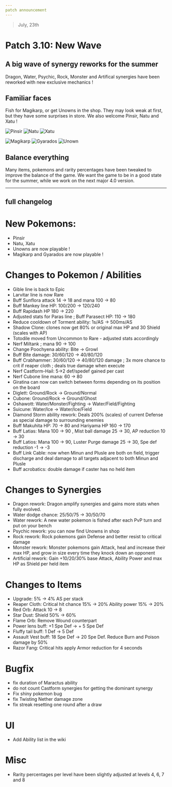 ```yaml
---
patch announcement
---
```


> July, 23th

# Patch 3.10: New Wave

## A big wave of synergy reworks for the summer

Dragon, Water, Psychic, Rock, Monster and Artifical synergies have been reworked with new exclusive mechanics !

## Familiar faces

Fish for Magikarp, or get Unowns in the shop. They may look weak at first, but they have some surprises in store. We also welcome Pinsir, Natu and Xatu !

![Pinsir](https://raw.githubusercontent.com/PMDCollab/SpriteCollab/master/portrait/0127/Normal.png)
![Natu](https://raw.githubusercontent.com/PMDCollab/SpriteCollab/master/portrait/0177/Normal.png)
![Xatu](https://raw.githubusercontent.com/PMDCollab/SpriteCollab/master/portrait/0178/Normal.png)

![Magikarp](https://raw.githubusercontent.com/PMDCollab/SpriteCollab/master/portrait/0129/Normal.png)
![Gyarados](https://raw.githubusercontent.com/PMDCollab/SpriteCollab/master/portrait/0130/Normal.png)
![Unown](https://raw.githubusercontent.com/PMDCollab/SpriteCollab/master/portrait/0201/0027/Normal.png)

## Balance everything

Many items, pokemons and rarity percentages have been tweaked to improve the balance of the game. We want the game to be in a good state for the summer, while we work on the next major 4.0 version.

---

## full changelog

# New Pokemons:

- Pinsir
- Natu, Xatu
- Unowns are now playable !
- Magikarp and Gyarados are now playable !

# Changes to Pokemon / Abilities

- Gible line is back to Epic
- Larvitar line is now Rare
- Buff Sunflora attack 14 → 18 and mana 100 → 80
- Buff Mankey line HP: 100/200 → 120/240
- Buff Rapidash HP 180 → 220
- Adjusted stats for Paras line ; Buff Parasect HP: 110 → 180
- Reduce cooldown of Torment ability: 1s/AS → 500ms/AS
- Shadow Clone: clones now get 80% or original max HP and 30 Shield (scales with AP)
- Totodile moved from Uncommon to Rare - adjusted stats accordingly
- Nerf Miltank ; mana 90 → 100
- Change Poochyena ability: Bite → Growl
- Buff Bite damage: 30/60/120 → 40/80/120
- Buff Crabhammer: 30/60/120 → 40/80/120 damage ; 3x more chance to crit if reaper cloth ; deals true damage when execute
- Nerf Castform-Hail: 5→2 def/spedef gained per cast
- Nerf Cubone line mana: 60 → 80
- Giratina can now can switch between forms depending on its position on the board
- Diglett: Ground/Rock → Ground/Normal
- Cubone: Ground/Rock → Ground/Ghost
- Oshawott: Water/Monster/Fighting → Water/Field/Fighting
- Suicune: Water/Ice → Water/Ice/Field
- Diamond Storm ability rework: Deals 200% (scales) of current Defense as special damage to surrounding enemies
- Buff Makuhita HP: 70 → 80 and Hariyama HP 160 → 170
- Buff Latias: Mana 100 → 90 , Mist ball damage 25 → 30, AP reduction 10 → 30
- Buff Latios: Mana 100 → 90, Luster Purge damage 25 → 30, Spe def reduction -1 → -3
- Buff Link Cable: now when Minun and Plusle are both on field, trigger discharge and deal damage to all targets adjacent to both Minun and Plusle
- Buff acrobatics: double damage if caster has no held item 

# Changes to Synergies

- Dragon rework: Dragon amplify synergies and gains more stats when fully evolved.
- Water dodge chance: 25/50/75 → 30/50/70
- Water rework: A new water pokemon is fished after each PvP turn and put on your bench
- Psychic rework: you can now find Unowns in shop
- Rock rework: Rock pokemons gain Defense and better resist to critical damage
- Monster rework: Monster pokemons gain Attack, heal and increase their max HP, and grow in size every time they knock down an opponent
- Artificial rework: Gain +10/20/30% base Attack, Ability Power and max HP as Shield per held item

# Changes to Items

- Upgrade: 5% → 4% AS per stack
- Reaper Cloth: Critical hit chance 15% -> 20% Ability power 15% -> 20%
- Red Orb: Attack 10 -> 8
- Star Dust: Shield 50% -> 60%
- Flame Orb: Remove Wound counterpart
- Power lens buff: +1 Spe Def → + 5 Spe Def
- Fluffy tail buff: 1 Def → 5 Def
- Assault Vest buff: 18 Spe Def → 20 Spe Def. Reduce Burn and Poison damage by 50%
- Razor Fang: Critical hits apply Armor reduction for 4 seconds

# Bugfix

- fix duration of Maractus ability
- do not count Castform synergies for getting the dominant synergy
- Fix shiny pokemon bug
- fix Twisting Nether damage zone
- fix streak resetting one round after a draw

# UI

- Add Ability list in the wiki

# Misc

- Rarity percentages per level have been slightly adjusted at levels 4, 6, 7 and 8
